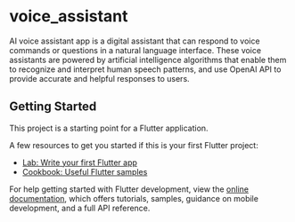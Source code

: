 # voice_assistant

 AI voice assistant app is a digital assistant that can respond to voice commands or questions in a natural language interface. These voice assistants are powered by artificial intelligence algorithms that enable them to recognize and interpret human speech patterns, and use OpenAI API to provide accurate and helpful responses to users.

## Getting Started

This project is a starting point for a Flutter application.

A few resources to get you started if this is your first Flutter project:

- [Lab: Write your first Flutter app](https://docs.flutter.dev/get-started/codelab)
- [Cookbook: Useful Flutter samples](https://docs.flutter.dev/cookbook)

For help getting started with Flutter development, view the
[online documentation](https://docs.flutter.dev/), which offers tutorials,
samples, guidance on mobile development, and a full API reference.
